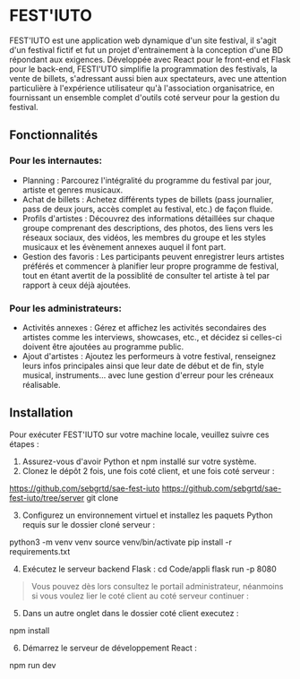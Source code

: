 # FEST'IUTO

FEST'IUTO est une application web dynamique d'un site  festival, il s'agit d'un festival fictif et fut un projet d'entrainement à la conception d'une BD répondant aux exigences. Développée avec React pour le front-end et Flask pour le back-end, FESTI'UTO simplifie la programmation des festivals, la vente de billets, s'adressant aussi bien aux spectateurs, avec une attention particulière à l'expérience utilisateur qu'à l'association organisatrice, en fournissant un ensemble complet d'outils coté serveur pour la gestion du festival.

## Fonctionnalités

### Pour les internautes:

- Planning : Parcourez l'intégralité du programme du festival par jour, artiste et genres musicaux.
- Achat de billets : Achetez différents types de billets (pass journalier, pass de deux jours, accès complet au festival, etc.) de façon fluide.
- Profils d'artistes : Découvrez des informations détaillées sur chaque groupe comprenant des descriptions, des photos, des liens vers les réseaux sociaux, des vidéos, les membres du groupe et les styles musicaux et les évènement annexes auquel il font part.
- Gestion des favoris : Les participants peuvent enregistrer leurs artistes préférés et commencer à planifier leur propre programme de festival, tout en étant avertit de la possiblité de consulter tel artiste à tel par rapport à ceux déjà ajoutées.

### Pour les administrateurs:


- Activités annexes : Gérez et affichez les activités secondaires des artistes comme les interviews, showcases, etc., et décidez si celles-ci doivent être ajoutées au programme public.
- Ajout d'artistes : Ajoutez les performeurs à votre festival, renseignez leurs infos principales ainsi que leur date de début et de fin, style musical, instruments... avec lune gestion d'erreur pour les créneaux réalisable.


## Installation

Pour exécuter FEST'IUTO sur votre machine locale, veuillez suivre ces étapes : 

1. Assurez-vous d'avoir Python et npm installé sur votre système.
2. Clonez le dépôt 2 fois, une fois coté client, et une fois coté serveur :

https://github.com/sebgrtd/sae-fest-iuto
https://github.com/sebgrtd/sae-fest-iuto/tree/server
git clone 

3. Configurez un environnement virtuel et installez les paquets Python requis sur le dossier cloné serveur :

python3 -m venv venv
source venv/bin/activate
pip install -r requirements.txt


4. Exécutez le serveur backend Flask :
cd Code/appli
flask run -p 8080

>Vous pouvez dès lors consultez le portail administrateur, néanmoins si vous voulez lier le coté client au coté serveur continuer :


5. Dans un autre onglet dans le dossier coté client executez :

npm install

6. Démarrez le serveur de développement React :

npm run dev

